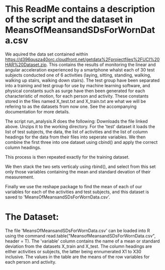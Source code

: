 # This ReadMe contains a description of the script and the dataset in MeansOfMeansandSDsForWornData.csv
We aquired the data set contained within https://d396qusza40orc.cloudfront.net/getdata%2Fprojectfiles%2FUCI%20HAR%20Dataset.zip. This contains the results of monitoring the linear and angular acceleration experienced by a smartphone whalst each of 30 test subjects conducted one of 6 activities (laying, sitting, standing, walking, walking up stairs, walking down stairs). The test group have been separated into a training and test group for use by machine learning software, and physical constants such as surge have then been generated for each characteristic of motion, for each person and activity. These constants stored in the files named X_test.txt and X_train.txt are what we will be refering to as the datasets from now one.  See the accompanying documentation for more details.

The script run_analysis.R does the following:
Downloads the file linked above.
Unzips it to the working directory.
For the 'test' dataset it loads the list of test subjects, the data, the list of activities and the list of column headings for the data from their files into seperate variables.
We then combine the first three into one dataset using cbind() and apply the correct column headings.

This process is then repeated exactly for the training dataset.

We then stack the two sets verticaly using rbind(), and select from this set only those variables containing the mean and standard devation of their measurement.

Finally we use the reshape package to find the mean of each of our variables for each of the activities and test subjects, and this dataset is saved to 'MeansOfMeansandSDsForWornData.csv'.

# The Dataset:
The file 'MeansOfMeansandSDsForWornData.csv' can be loaded into R using the command read.table("MeansofMeansandSDsForWornData.csv", header = T). The 'variable' column contains the name of a mean or standard deviation from the datasets X_train and X_test. The column headings are either activities or subjects, the latter being ennumerated X1 to X30 inclusive. The values in the table are the means of the row variables for each person and activity.




